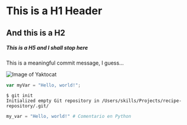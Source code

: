 # This is a H1 Header
## And this is a H2
##### This is a H5 and I shall stop here

This is a meaningful commit message, I guess...

![Image of Yaktocat](https://octodex.github.com/images/yaktocat.png)

``` javascript
var myVar = "Hello, world!";
```

```
$ git init
Initialized empty Git repository in /Users/skills/Projects/recipe-repository/.git/
```

``` python
my_var = "Hello, world!" # Comentario en Python
```
